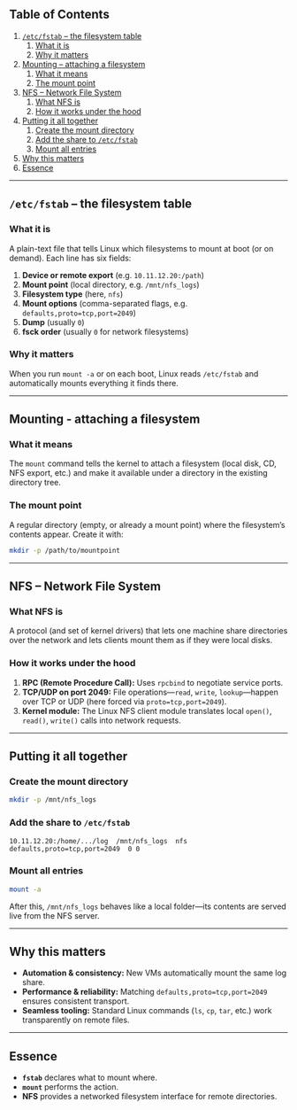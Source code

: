 ## Table of Contents

1. [ `/etc/fstab` – the filesystem table](#etcfstab--the-filesystem-table)  
   1. [What it is](#what-it-is)  
   1. [Why it matters](#why-it-matters)  
1. [Mounting – attaching a filesystem](#mounting--attaching-a-filesystem)  
   1. [What it means](#what-it-means)  
   1. [The mount point](#the-mount-point)  
1. [NFS – Network File System](#nfs--network-file-system)  
   1. [What NFS is](#what-nfs-is)  
   1. [How it works under the hood](#how-it-works-under-the-hood)  
1. [Putting it all together](#putting-it-all-together)  
   1. [Create the mount directory](#create-the-mount-directory)  
   1. [Add the share to `/etc/fstab`](#add-the-share-to-etcfstab)  
   1. [Mount all entries](#mount-all-entries)  
1. [Why this matters](#why-this-matters)  
1. [Essence](#essence)  

---

## `/etc/fstab` – the filesystem table

### What it is  
A plain-text file that tells Linux which filesystems to mount at boot (or on demand). Each line has six fields:

1. **Device or remote export** (e.g. `10.11.12.20:/path`)  
1. **Mount point** (local directory, e.g. `/mnt/nfs_logs`)  
1. **Filesystem type** (here, `nfs`)  
1. **Mount options** (comma-separated flags, e.g. `defaults,proto=tcp,port=2049`)  
1. **Dump** (usually `0`)  
1. **fsck order** (usually `0` for network filesystems)

### Why it matters  
When you run `mount -a` or on each boot, Linux reads `/etc/fstab` and automatically mounts everything it finds there.

---

## Mounting - attaching a filesystem

### What it means  
The `mount` command tells the kernel to attach a filesystem (local disk, CD, NFS export, etc.) and make it available under a directory in the existing directory tree.

### The mount point  
A regular directory (empty, or already a mount point) where the filesystem’s contents appear. Create it with:

```bash
mkdir -p /path/to/mountpoint
````

---

## NFS – Network File System

### What NFS is

A protocol (and set of kernel drivers) that lets one machine share directories over the network and lets clients mount them as if they were local disks.

### How it works under the hood

1. **RPC (Remote Procedure Call):** Uses `rpcbind` to negotiate service ports.
2. **TCP/UDP on port 2049:** File operations—`read`, `write`, `lookup`—happen over TCP or UDP (here forced via `proto=tcp,port=2049`).
3. **Kernel module:** The Linux NFS client module translates local `open()`, `read()`, `write()` calls into network requests.

---

## Putting it all together

### Create the mount directory

```bash
mkdir -p /mnt/nfs_logs
```

### Add the share to `/etc/fstab`

```fstab
10.11.12.20:/home/.../log  /mnt/nfs_logs  nfs  defaults,proto=tcp,port=2049  0 0
```

### Mount all entries

```bash
mount -a
```

After this, `/mnt/nfs_logs` behaves like a local folder—its contents are served live from the NFS server.

---

## Why this matters

* **Automation & consistency:** New VMs automatically mount the same log share.
* **Performance & reliability:** Matching `defaults,proto=tcp,port=2049` ensures consistent transport.
* **Seamless tooling:** Standard Linux commands (`ls`, `cp`, `tar`, etc.) work transparently on remote files.

---

## Essence

* **`fstab`** declares what to mount where.
* **`mount`** performs the action.
* **NFS** provides a networked filesystem interface for remote directories.
